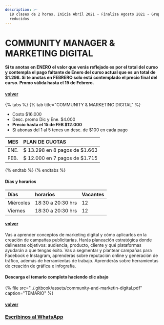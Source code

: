 ```yaml
---
description: >-
  18 clases de 2 horas. Inicia Abril 2021 - Finaliza Agosto 2021 - Grupos
  reducidos
---
```


# COMMUNITY MANAGER & MARKETING DIGITAL

#### Si te anotas en ENERO el valor que verás reflejado es por el total del curso y contempla el pago faltante de Enero del curso actual que es un total de $1.298. Si te anotas en FEBRERO solo está contemplado el precio final del curso. Promo válida hasta el 15 de Febrero. 

#### [volver](../)

{% tabs %}
{% tab title="COMMUNITY & MARKETING DIGITAL" %}
* Costo $16.000
* Desc. promo Dic y Ene. $4.000
* **Precio hasta el 15 de FEB $12.000**
* Si abonas del 1 al 5 tenes un desc. de $100 en cada pago

| MES | PLAN DE CUOTAS |
| :--- | :--- |
| ENE. | $ 13.298 en 8 pagos de $1.663 |
| FEB. | $ 12.000 en 7 pagos de $1.715 |
{% endtab %}
{% endtabs %}

#### Días y horarios

| Días | horarios | Vacantes |
| :--- | :--- | :--- |
| Miércoles | 18:30 a 20:30 hrs | 12 |
| Viernes | 18:30 a 20:30 hrs | 12 |

#### [volver](../)

Vas a aprender conceptos de marketing digital y cómo aplicarlos en la creación de campañas publicitarias. Harás planeación estratégica donde delinearas objetivos: audiencia, producto, cliente y qué plataformas ayudarán a que tengas éxito. Vas a segmentar y plantear campañas para Facebook e Instagram, aprenderás sobre reputación online y generación de tráfico, además de herramientas de trabajo. Aprenderás sobre herramientas de creación de gráfica e infografía.

#### Descarga el temario completo haciendo clic abajo

{% file src="../.gitbook/assets/community-and-marketin-digital.pdf" caption="TEMARIO" %}

#### [volver](../)

### [Escribinos al WhatsApp](http://wa.me/5491164622877?text=Me%20interesa%20el%20curso%20de%20Community%20Manager)

